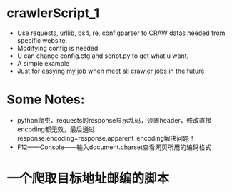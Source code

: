# crawlerScript_1
* Use requests, urllib, bs4, re, configparser to CRAW datas needed from specific website.  
* Modifying config is needed.  
* U can change config.cfg and script.py to get what u want.  
* A simple example  
* Just for easying my job when meet all crawler jobs in the future  
# Some Notes:
* python爬虫，requests的response显示乱码，设置header，修改直接encoding都无效，最后通过response.encoding=response.apparent_encoding解决问题！  
* F12——Console——输入document.charset查看网页所用的编码格式  

# 一个爬取目标地址邮编的脚本

